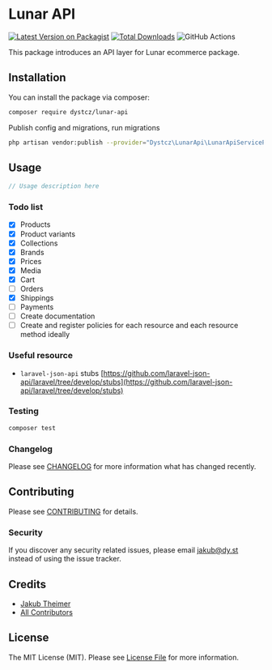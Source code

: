 # Lunar API

[![Latest Version on Packagist](https://img.shields.io/packagist/v/dystcz/lunar-api.svg?style=flat-square)](https://packagist.org/packages/dystcz/lunar-api)
[![Total Downloads](https://img.shields.io/packagist/dt/dystcz/lunar-api.svg?style=flat-square)](https://packagist.org/packages/dystcz/lunar-api)
![GitHub Actions](https://github.com/dystcz/lunar-api/actions/workflows/main.yml/badge.svg)

This package introduces an API layer for Lunar ecommerce package.

## Installation

You can install the package via composer:

```bash
composer require dystcz/lunar-api
```

Publish config and migrations, run migrations

```bash
php artisan vendor:publish --provider="Dystcz\LunarApi\LunarApiServiceProvider" --tag="config"
```

## Usage

```php
// Usage description here
```

### Todo list

- [x] Products
- [x] Product variants
- [x] Collections
- [x] Brands
- [x] Prices
- [x] Media
- [x] Cart
- [ ] Orders
- [x] Shippings
- [ ] Payments
- [ ] Create documentation
- [ ] Create and register policies for each resource and each resource method ideally

### Useful resource

- `laravel-json-api` stubs [https://github.com/laravel-json-api/laravel/tree/develop/stubs](https://github.com/laravel-json-api/laravel/tree/develop/stubs)

### Testing

```bash
composer test
```

### Changelog

Please see [CHANGELOG](CHANGELOG.md) for more information what has changed recently.

## Contributing

Please see [CONTRIBUTING](CONTRIBUTING.md) for details.

### Security

If you discover any security related issues, please email jakub@dy.st instead of using the issue tracker.

## Credits

-   [Jakub Theimer](https://github.com/dystcz)
-   [All Contributors](../../contributors)

## License

The MIT License (MIT). Please see [License File](LICENSE.md) for more information.

